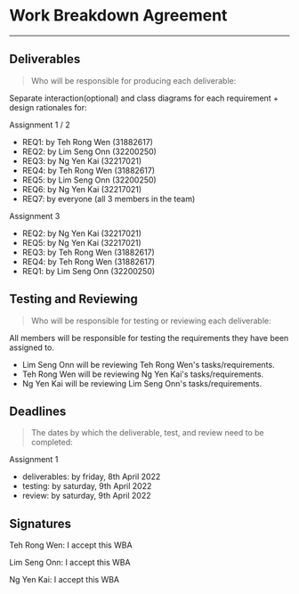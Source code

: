 # Work Breakdown Agreement

---

## Deliverables

>Who will be responsible for producing each deliverable:

Separate interaction(optional) and class diagrams for each requirement + design rationales for:

Assignment 1 / 2
- REQ1: by Teh Rong Wen (31882617)
- REQ2: by Lim Seng Onn (32200250)
- REQ3: by Ng Yen Kai (32217021)
- REQ4: by Teh Rong Wen (31882617)
- REQ5: by Lim Seng Onn (32200250)
- REQ6: by Ng Yen Kai (32217021)
- REQ7: by everyone (all 3 members in the team)

Assignment 3
- REQ2: by Ng Yen Kai (32217021)
- REQ5: by Ng Yen Kai (32217021)
- REQ3: by Teh Rong Wen (31882617)
- REQ4: by Teh Rong Wen (31882617)
- REQ1: by Lim Seng Onn (32200250)

## Testing and Reviewing

>Who will be responsible for testing or reviewing each deliverable:

All members will be responsible for testing the requirements they have been assigned to.

- Lim Seng Onn will be reviewing Teh Rong Wen's tasks/requirements.
- Teh Rong Wen will be reviewing Ng Yen Kai's tasks/requirements.
- Ng Yen Kai will be reviewing Lim Seng Onn's tasks/requirements.

## Deadlines

>The dates by which the deliverable, test, and review need to be completed:

Assignment 1
- deliverables: by friday, 8th April 2022
- testing: by saturday, 9th April 2022
- review: by saturday, 9th April 2022

## Signatures

Teh Rong Wen: I accept this WBA

Lim Seng Onn: I accept this WBA

Ng Yen Kai: I accept this WBA
